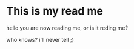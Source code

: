 # This is my read me

hello you are now reading me, or is it reding me? 

who knows? i'll never tell ;)
